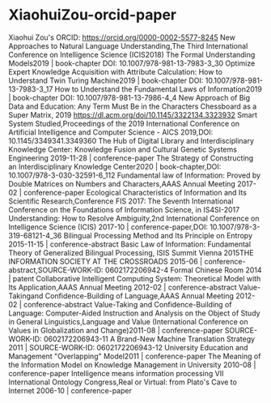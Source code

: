 # XiaohuiZou-orcid-paper
Xiaohui Zou's ORCID: https://orcid.org/0000-0002-5577-8245 New Approaches to Natural Language Understanding,The Third International Conference on Intelligence Science (ICIS2018) The Formal Understanding Models2019 | book-chapter DOI: 10.1007/978-981-13-7983-3_30 Optimize Expert Knowledge Acquisition with Attribute Calculation: How to Understand Twin Turing Machine2019 | book-chapter DOI: 10.1007/978-981-13-7983-3_17 How to Understand the Fundamental Laws of Information2019 | book-chapter DOI: 10.1007/978-981-13-7986-4_4 New Approach of Big Data and Education: Any Term Must Be in the Characters Chessboard as a Super Matrix, 2019 https://dl.acm.org/doi/10.1145/3322134.3323932 Smart System Studied,Proceedings of the 2019 International Conference on Artificial Intelligence and Computer Science - AICS 2019,DOI: 10.1145/3349341.3349360 The Hub of Digital Library and Interdisciplinary Knowledge Center: Knowledge Fusion and Cultural Genetic Systems Engineering 2019-11-28 | conference-paper The Strategy of Constructing an Interdisciplinary Knowledge Center2020 | book-chapter,DOI: 10.1007/978-3-030-32591-6_112 Fundamental law of Information: Proved by Double Matrices on Numbers and Characters,AAAS Annual Meeting 2017-02 | conference-paper Ecological Characteristics of Information and Its Scientific Research,Conference FIS 2017: The Seventh International Conference on the Foundations of Information Science, in IS4SI-2017 Understanding: How to Resolve Ambiguity,2nd International Conference on Intelligence Science (ICIS) 2017-10 | conference-paper,DOI: 10.1007/978-3-319-68121-4\_36 Bilingual Processing Method and Its Principle on Entropy 2015-11-15 | conference-abstract Basic Law of Information: Fundamental Theory of Generalized Bilingual Processing, ISIS Summit Vienna 2015THE INFORMATION SOCIETY AT THE CROSSROADS 2015-06 | conference-abstract,SOURCE-WORK-ID: 0602172206942-4 Formal Chinese Room 2014 | patent Collaborative Intelligent Computing System: Theoretical Model with Its Application,AAAS Annual Meeting 2012-02 | conference-abstract Value-Takingand Confidence-Building of Language,AAAS Annual Meeting 2012-02 | conference-abstract Value-Taking and Confidence-Building of Language: Computer-Aided Instruction and Analysis on the Object of Study in General Linguistics,Language and Value (International Conference on Values in Globalization and Change)2011-08 | conference-paper SOURCE-WORK-ID: 0602172206943-11 A Brand-New Machine Translation Strategy 2011 | SOURCE-WORK-ID: 0602172206943-12 University Education and Management "Overlapping" Model2011 | conference-paper  The Meaning of the Information Model on Knowledge Management in University 2010-08 | conference-paper Intelligence means information processing VII International Ontology Congress,Real or Virtual: from Plato's Cave to Internet 2006-10 | conference-paper 
